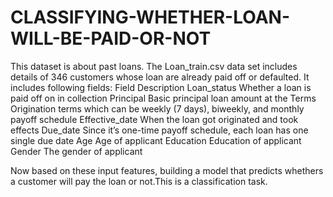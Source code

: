 # CLASSIFYING-WHETHER-LOAN-WILL-BE-PAID-OR-NOT

This dataset is about past loans. The Loan_train.csv data set includes details of 346 customers whose loan are already paid off or defaulted. It includes following fields:
Field	                    Description
Loan_status	            Whether a loan is paid off on in collection
Principal	              Basic principal loan amount at the
Terms	                  Origination terms which can be weekly (7 days), biweekly, and monthly payoff schedule
Effective_date	        When the loan got originated and took effects
Due_date	              Since it’s one-time payoff schedule, each loan has one single due date
Age	                    Age of applicant
Education	              Education of applicant
Gender	                The gender of applicant

Now based on these input features, building a model that predicts whethers a customer will pay the loan or not.This is a classification task.
